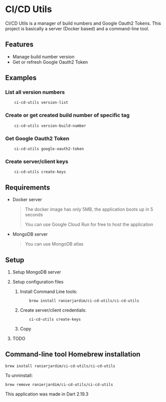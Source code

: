 # CI/CD Utils

CI/CD Utils is a manager of build numbers and Google Oauth2 Tokens. This project is basically a server (Docker based) and a command-line tool.

## Features

- Manage build number version
- Get or refresh Google Oauth2 Token

## Examples

### List all version numbers

```console
    ci-cd-utils version-list
```

### Create or get created build number of specific tag

```console
    ci-cd-utils version-build-number
```

### Get Google Oauth2 Token

```console
    ci-cd-utils google-oauth2-token
```

### Create server/client keys

```console
    ci-cd-utils create-keys
```

## Requirements

- Docker server
  > The docker image has only 5MB, the application boots up in 5 seconds
  >
  > You can use Google Cloud Run for free to host the application

- MongoDB server
  > You can use MongoDB atlas

## Setup

1. Setup MongoDB server

2. Setup configuration files
    1. Install Command Line tools:

        ```console
            brew install ranierjardim/ci-cd-utils/ci-cd-utils
        ```

    2. Create server/client credentials:

        ```console
            ci-cd-utils create-keys
        ````

    3. Copy

3. TODO

## Command-line tool Homebrew installation

```console
brew install ranierjardim/ci-cd-utils/ci-cd-utils
```

To unninstall:

```console
brew remove ranierjardim/ci-cd-utils/ci-cd-utils
```

This application was made in Dart 2.19.3
